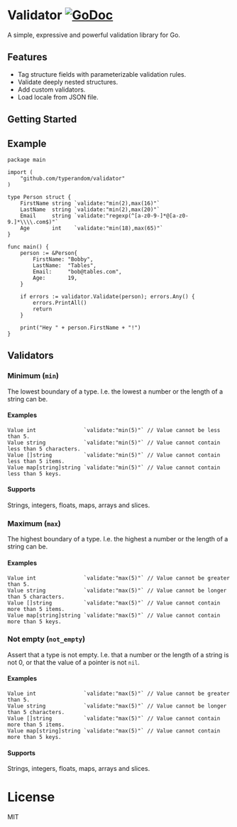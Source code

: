 # Validator [![GoDoc](https://godoc.org/github.com/typerandom/validate?status.png)](http://godoc.org/github.com/typerandom/validate)

A simple, expressive and powerful validation library for Go.

## Features

* Tag structure fields with parameterizable validation rules.
* Validate deeply nested structures.
* Add custom validators.
* Load locale from JSON file.

## Getting Started

## Example

	package main

	import (
		"github.com/typerandom/validator"
	)

	type Person struct {
		FirstName string `validate:"min(2),max(16)"`
		LastName  string `validate:"min(2),max(20)"`
		Email     string `validate:"regexp(^[a-z0-9-]*@[a-z0-9.]*\\\\.com$)"`
		Age       int    `validate:"min(18),max(65)"`
	}

	func main() {
		person := &Person{
			FirstName: "Bobby",
			LastName:  "Tables",
			Email:     "bob@tables.com",
			Age:       19,
		}

		if errors := validator.Validate(person); errors.Any() {
			errors.PrintAll()
			return
		}

		print("Hey " + person.FirstName + "!")
	}


## Validators

### Minimum (`min`)

The lowest boundary of a type. I.e. the lowest a number or the length of a string can be.

#### Examples

    Value int               `validate:"min(5)"` // Value cannot be less than 5.
    Value string            `validate:"min(5)"` // Value cannot contain less than 5 characters.
    Value []string          `validate:"min(5)"` // Value cannot contain less than 5 items.
    Value map[string]string `validate:"min(5)"` // Value cannot contain less than 5 keys.
    
#### Supports

Strings, integers, floats, maps, arrays and slices.

### Maximum (`max`)

The highest boundary of a type. I.e. the highest a number or the length of a string can be.

#### Examples

    Value int               `validate:"max(5)"` // Value cannot be greater than 5.
    Value string            `validate:"max(5)"` // Value cannot be longer than 5 characters.
    Value []string          `validate:"max(5)"` // Value cannot contain more than 5 items.
    Value map[string]string `validate:"max(5)"` // Value cannot contain more than 5 keys.

### Not empty (`not_empty`)

Assert that a type is not empty. I.e. that a number or the length of a string is not 0, or that the value of a pointer is not `nil`.

#### Examples

    Value int               `validate:"max(5)"` // Value cannot be greater than 5.
    Value string            `validate:"max(5)"` // Value cannot be longer than 5 characters.
    Value []string          `validate:"max(5)"` // Value cannot contain more than 5 items.
    Value map[string]string `validate:"max(5)"` // Value cannot contain more than 5 keys.
    
#### Supports

Strings, integers, floats, maps, arrays and slices.

# License

MIT
